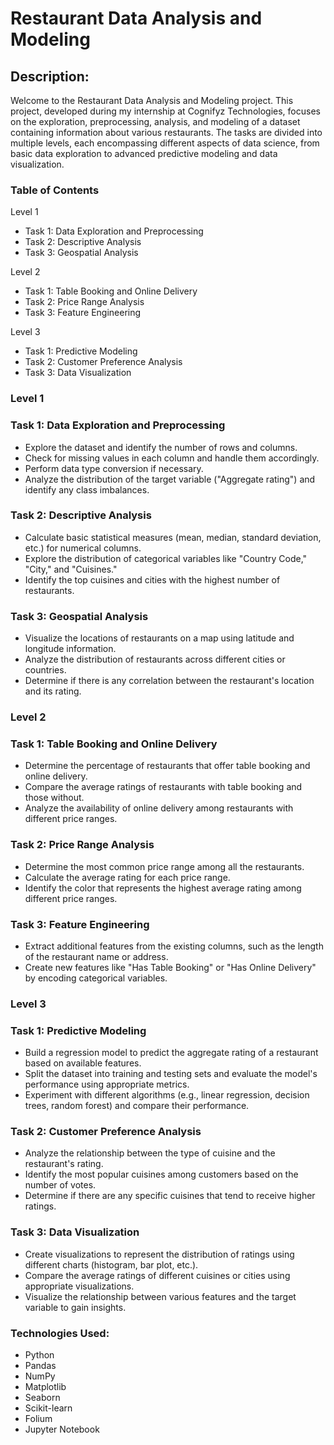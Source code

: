 
# Restaurant Data Analysis and Modeling




## Description:

Welcome to the Restaurant Data Analysis and Modeling project. This project, developed during my internship at Cognifyz Technologies, focuses on the exploration, preprocessing, analysis, and modeling of a dataset containing information about various restaurants. The tasks are divided into multiple levels, each encompassing different aspects of data science, from basic data exploration to advanced predictive modeling and data visualization.

### Table of Contents

Level 1

* Task 1: Data Exploration and Preprocessing
* Task 2: Descriptive Analysis
* Task 3: Geospatial Analysis


Level 2

* Task 1: Table Booking and Online Delivery
* Task 2: Price Range Analysis
* Task 3: Feature Engineering

Level 3

* Task 1: Predictive Modeling
* Task 2: Customer Preference Analysis
* Task 3: Data Visualization

### Level 1

### Task 1: Data Exploration and Preprocessing

* Explore the dataset and identify the number of rows and columns.
* Check for missing values in each column and handle them accordingly.
* Perform data type conversion if necessary.
* Analyze the distribution of the target variable ("Aggregate rating") and identify any class imbalances.

### Task 2: Descriptive Analysis

* Calculate basic statistical measures (mean, median, standard deviation, etc.) for numerical columns.
* Explore the distribution of categorical variables like "Country Code," "City," and "Cuisines."
* Identify the top cuisines and cities with the highest number of restaurants.

### Task 3: Geospatial Analysis

* Visualize the locations of restaurants on a map using latitude and longitude information.
* Analyze the distribution of restaurants across different cities or countries.
* Determine if there is any correlation between the restaurant's location and its rating.


### Level 2

### Task 1: Table Booking and Online Delivery

* Determine the percentage of restaurants that offer table booking and online delivery.
* Compare the average ratings of restaurants with table booking and those without.
* Analyze the availability of online delivery among restaurants with different price ranges.

### Task 2: Price Range Analysis
* Determine the most common price range among all the restaurants.
* Calculate the average rating for each price range.
* Identify the color that represents the highest average rating among different price ranges.

### Task 3: Feature Engineering

* Extract additional features from the existing columns, such as the length of the restaurant name or address.
* Create new features like "Has Table Booking" or "Has Online Delivery" by encoding categorical variables.


### Level 3

### Task 1: Predictive Modeling

* Build a regression model to predict the aggregate rating of a restaurant based on available features.
* Split the dataset into training and testing sets and evaluate the model's performance using appropriate metrics.
* Experiment with different algorithms (e.g., linear regression, decision trees, random forest) and compare their performance.


### Task 2: Customer Preference Analysis
* Analyze the relationship between the type of cuisine and the restaurant's rating.
* Identify the most popular cuisines among customers based on the number of votes.
* Determine if there are any specific cuisines that tend to receive higher ratings.

### Task 3: Data Visualization
* Create visualizations to represent the distribution of ratings using different charts (histogram, bar plot, etc.).
* Compare the average ratings of different cuisines or cities using appropriate visualizations.
* Visualize the relationship between various features and the target variable to gain insights.

### Technologies Used:
* Python
* Pandas
* NumPy
* Matplotlib
* Seaborn
* Scikit-learn
* Folium
* Jupyter Notebook
